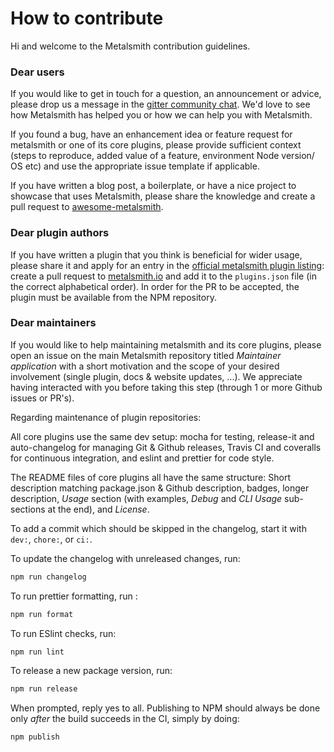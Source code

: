 # How to contribute

Hi and welcome to the Metalsmith contribution guidelines.

### Dear users

If you would like to get in touch for a question, an announcement or advice, please drop us a message in the [gitter community chat](https://gitter.im/metalsmith/community). We'd love to see how Metalsmith has helped you or how we can help you with Metalsmith.

If you found a bug, have an enhancement idea or feature request for metalsmith or one of its core plugins, please provide sufficient context (steps to reproduce, added value of a feature, environment Node version/ OS etc) and use the appropriate issue template if applicable.

If you have written a blog post, a boilerplate, or have a nice project to showcase that uses Metalsmith, please share the knowledge and create a pull request to [awesome-metalsmith](https://github.com/metalsmith/awesome-metalsmith).

### Dear plugin authors

If you have written a plugin that you think is beneficial for wider usage, please share it and apply for an entry in the [official metalsmith plugin listing](https://metalsmith.io/plugins): create a pull request to [metalsmith.io](https://github.com/metalsmith/metalsmith.io) and add it to the `plugins.json` file (in the correct alphabetical order). In order for the PR to be accepted, the plugin must be available from the NPM repository.

### Dear maintainers

If you would like to help maintaining metalsmith and its core plugins, please open an issue on the main Metalsmith repository titled _Maintainer application_ with a short motivation and the scope of your desired involvement (single plugin, docs & website updates, ...). We appreciate having interacted with you before taking this step (through 1 or more Github issues or PR's).

Regarding maintenance of plugin repositories:

All core plugins use the same dev setup: mocha for testing, release-it and auto-changelog for managing Git & Github releases, Travis CI and coveralls for continuous integration, and eslint and prettier for code style.

The README files of core plugins all have the same structure: Short description matching package.json & Github description, badges, longer description, _Usage_ section (with examples, _Debug_ and _CLI Usage_ sub-sections at the end), and _License_.

To add a commit which should be skipped in the changelog, start it with `dev:`, `chore:`, or `ci:`.

To update the changelog with unreleased changes, run:

```bash
npm run changelog
```

To run prettier formatting, run :

```bash
npm run format
```

To run ESlint checks, run:

```bash
npm run lint
```

To release a new package version, run:

```bash
npm run release
```

When prompted, reply yes to all.
Publishing to NPM should always be done only _after_ the build succeeds in the CI, simply by doing:

```bash
npm publish
```
